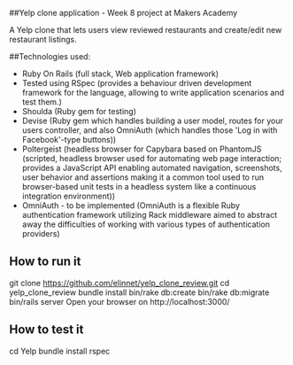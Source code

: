 ##Yelp clone application - Week 8 project at Makers Academy

A Yelp clone that lets users view reviewed restaurants and create/edit new restaurant listings.


##Technologies used:

* Ruby On Rails (full stack, Web application framework)
* Tested using RSpec (provides a behaviour driven development framework for the language, allowing to write application scenarios and test them.)
* Shoulda (Ruby gem for testing)
* Devise (Ruby gem which handles building a user model, routes for your users controller, and also OmniAuth (which handles those 'Log in with Facebook'-type buttons))
* Poltergeist (headless browser for Capybara based on PhantomJS (scripted, headless browser used for automating web page interaction; provides a JavaScript API enabling automated navigation, screenshots, user behavior and assertions making it a common tool used to run browser-based unit tests in a headless system like a continuous integration environment))
* OmniAuth - to be implemented (OmniAuth is a flexible Ruby authentication framework utilizing Rack middleware aimed to abstract away the difficulties of working with various types of authentication providers)


## How to run it

git clone https://github.com/elinnet/yelp_clone_review.git
cd yelp_clone_review
bundle install
bin/rake db:create
bin/rake db:migrate
bin/rails server
Open your browser on http://localhost:3000/

## How to test it

cd Yelp
bundle install
rspec
